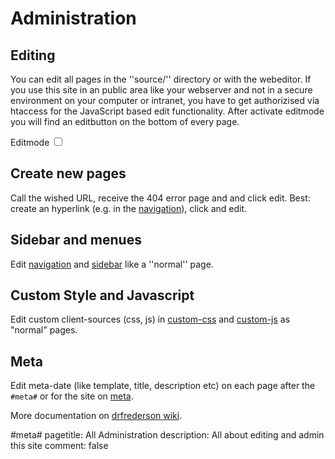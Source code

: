 # Administration

## Editing

You can edit all pages in the ''source/'' directory or with the webeditor.
If you use this site in an public area like your webserver and not in a secure environment on your computer or intranet, you have to get authorizised via htaccess for the JavaScript based edit functionality. After activate editmode you will find an editbutton on the bottom of every page.

Editmode <input type="checkbox" name="requestauth"  id="requestauth" value="requestauth" >

## Create new pages

Call the wished URL, receive the 404 error page and and click edit. Best: create an hyperlink (e.g. in the [navigation](./area:navigation)), click and edit.

## Sidebar and menues

Edit [navigation](./area:navigation) and [sidebar](./area:sidebar) like a ''normal'' page.

## Custom Style and Javascript

Edit custom client-sources (css, js) in [custom-css](./drf:drf-custom-css) and [custom-js](./drf:drf-custom-js) as "normal" pages.

## Meta

Edit meta-date (like template, title, description etc) on each page after the <code> &#35;meta&#35;</code> or for the site on [meta](meta).


More documentation on [drfrederson wiki](https://github.com/klml/drfrederson/wiki/drfrederson).

#meta#
pagetitle: All Administration
description: All about editing and admin this site
comment: false
